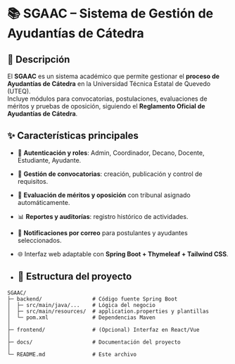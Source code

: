 # 📚 SGAAC – Sistema de Gestión de Ayudantías de Cátedra

## 📖 Descripción

El **SGAAC** es un sistema académico que permite gestionar el **proceso de Ayudantías de Cátedra** en la Universidad Técnica Estatal de Quevedo (UTEQ).  
Incluye módulos para convocatorias, postulaciones, evaluaciones de méritos y pruebas de oposición, siguiendo el **Reglamento Oficial de Ayudantías de Cátedra**.

## ✨ Características principales

- 🔑 **Autenticación y roles**: Admin, Coordinador, Decano, Docente, Estudiante, Ayudante.  
- 📢 **Gestión de convocatorias**: creación, publicación y control de requisitos.  
- 📝 **Evaluación de méritos y oposición** con tribunal asignado automáticamente.  
- 📊 **Reportes y auditorías**: registro histórico de actividades.  
- 📧 **Notificaciones por correo** para postulantes y ayudantes seleccionados.  
- 🌐 Interfaz web adaptable con **Spring Boot + Thymeleaf + Tailwind CSS**.

- ## 📂 Estructura del proyecto

```plaintext
SGAAC/
├─ backend/                # Código fuente Spring Boot
│  ├─ src/main/java/...    # Lógica del negocio
│  ├─ src/main/resources/  # application.properties y plantillas
│  └─ pom.xml              # Dependencias Maven
│
├─ frontend/               # (Opcional) Interfaz en React/Vue
│
├─ docs/                   # Documentación del proyecto
│
└─ README.md               # Este archivo
